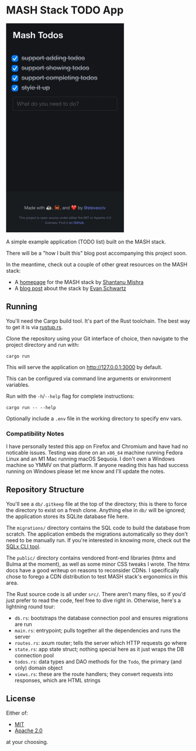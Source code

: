 # MASH Stack TODO App

![A screenshot of the completed application viewed on a mobile phone.](./screenshot.webp)

A simple example application (TODO list) built on the MASH stack.

There will be a "how I built this" blog post accompanying this project soon.

In the meantime, check out a couple of other great resources on the MASH stack:

- A [homepage](https://yree.io/mash/) for the MASH stack by [Shantanu Mishra](https://github.com/8hantanu)
- A [blog post](https://emschwartz.me/building-a-fast-website-with-the-mash-stack-in-rust/) about the stack by [Evan Schwartz](https://github.com/emschwartz/)

## Running

You'll need the Cargo build tool. It's part of the Rust toolchain.
The best way to get it is via [rustup.rs](https://rustup.rs/).

Clone the repository using your Git interface of choice, then navigate to the
project directory and run with:

```
cargo run
```

This will serve the application on http://127.0.0.1:3000 by default.

This can be configured via command line arguments or environment variables.

Run with the `-h`/`--help` flag for complete instructions:

```
cargo run -- --help
```

Optionally include a `.env` file in the working directory to specify env vars.

### Compatibility Notes

I have personally tested this app on Firefox and Chromium and have had no noticable issues.
Testing was done on an `x86_64` machine running Fedora Linux and an M1 Mac running macOS Sequoia.
I don't own a Windows machine so YMMV on that platform.
If anyone reading this has had success running on Windows please let me know and I'll update the notes.

## Repository Structure

You'll see a `db/.gitkeep` file at the top of the directory; this is there to force the
directory to exist on a fresh clone.
Anything else in `db/` will be ignored; the application stores its SQLite database file here.

The `migrations/` directory contains the SQL code to build the database from scratch.
The application embeds the migrations automatically so they don't need to be manually run.
If you're interested in knowing more, check out the [SQLx CLI tool](https://github.com/launchbadge/sqlx/tree/main/sqlx-cli).

The `public/` directory contains vendored front-end libraries (htmx and Bulma at the moment), as well as some minor CSS tweaks I wrote.
The htmx docs have a good writeup on reasons to reconsider CDNs.
I specifically chose to forego a CDN distribution to test MASH stack's ergonomics in this area.

The Rust source code is all under `src/`.
There aren't many files, so if you'd just prefer to read the code, feel free to dive right in.
Otherwise, here's a lightning round tour:

- `db.rs`: bootstraps the database connection pool and ensures migrations are run
- `main.rs`: entrypoint; pulls together all the dependencies and runs the server
- `routes.rs`: axum router; tells the server which HTTP requests go where
- `state.rs`: app state struct; nothing special here as it just wraps the DB connection pool
- `todos.rs`: data types and DAO methods for the `Todo`, the primary (and only) domain object
- `views.rs`: these are the route handlers; they convert requests into responses, which are HTML strings

## License

Either of:

- [MIT](./LICENSE-MIT)
- [Apache 2.0](./LICENSE-Apache)

at your choosing.
